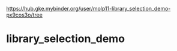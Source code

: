 https://hub.gke.mybinder.org/user/molp11-library_selection_demo-px9cos3o/tree
# library_selection_demo

